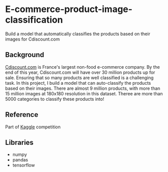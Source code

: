 # E-commerce-product-image-classification
Build a model that automatically classifies the products based on their images for Cdiscount.com

## Background
[Cdiscount.com](https://www.cdiscount.com) is France's largest non-food e-commerce company. By the end of this year, Cdiscount.com will have over 30 million products up for sale. Ensuring that so many products are well classified is a challenging task.
In this project, I build a model that can auto-classify the products based on their images. There are almost 9 million products, with more than 15 million images at 180x180 resolution in this dataset. Theree are more than 5000 categories to classify these products into!

## Reference
Part of [Kaggle](https://www.kaggle.com/c/cdiscount-image-classification-challenge) competition

## Libraries
- numpy
- pandas
- tensorflow

